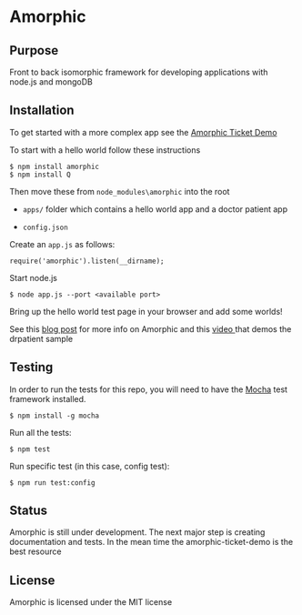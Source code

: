 # Amorphic

## Purpose

Front to back isomorphic framework for developing applications with node.js and mongoDB

## Installation

To get started with a more complex app see the [Amorphic Ticket Demo](https://github.com/selsamman/amorphic-ticket-demo/)

To start with a hello world follow these instructions

    $ npm install amorphic
    $ npm install Q

Then move these from `node_modules\amorphic` into the root

* `apps/` folder which contains a hello world app and a doctor patient app

* `config.json`

Create an `app.js` as follows:

    require('amorphic').listen(__dirname);

Start node.js

    $ node app.js --port <available port>

Bring up the hello world test page in your browser and add some worlds!

See this [blog post](http://elsamman.com/?p=117) for more info on Amorphic and this
[video ](http://www.screencast.com/t/Z5Y2jMTmJ) that demos the drpatient sample

## Testing

In order to run the tests for this repo, you will need to have the [Mocha](https://mochajs.org/) test framework installed.

    $ npm install -g mocha

Run all the tests:

    $ npm test

Run specific test (in this case, config test):

    $ npm run test:config

## Status

Amorphic is still under development.  The next major step is creating documentation and tests.  In the mean
time the amorphic-ticket-demo is the best resource

## License

Amorphic is licensed under the MIT license



